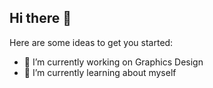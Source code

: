 ## Hi there 👋


Here are some ideas to get you started:

- 🔭 I’m currently working on Graphics Design
- 🌱 I’m currently learning about myself
<!--
**iamsk007/iamsk007** is a ✨ _special_ ✨ repository because its `README.md` (this file) appears on your GitHub profile.
- 👯 I’m looking to collaborate on ...
- 🤔 I’m looking for help with ...
- 💬 Ask me about ...
- 📫 How to reach me: ...
- 😄 Pronouns: ...
- ⚡ Fun fact: ...
-->
